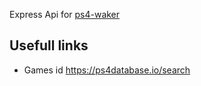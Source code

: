 Express Api for [ps4-waker](https://www.npmjs.com/package/ps4-waker)

## Usefull links ##
- Games id https://ps4database.io/search